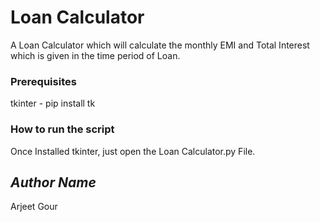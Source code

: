# Loan Calculator
A Loan Calculator which will calculate the monthly EMI and Total Interest which is given in the time period of Loan. 

### Prerequisites
tkinter - pip install tk

### How to run the script
Once Installed tkinter, just open the Loan Calculator.py File.

## *Author Name*
Arjeet Gour